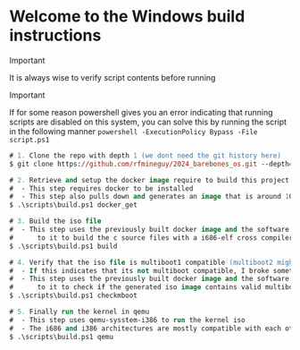 # Welcome to the Windows build instructions
> [!IMPORTANT]
> It is always wise to verify script contents before running

> [!IMPORTANT]
> If for some reason powershell gives you an error indicating that running 
> scripts are disabled on this system, you can solve this by running the script
> in the following manner
> `powershell -ExecutionPolicy Bypass -File script.ps1`

```ps
# 1. Clone the repo with depth 1 (we dont need the git history here)
$ git clone https://github.com/rfmineguy/2024_barebones_os.git --depth=1
```
```ps
# 2. Retrieve and setup the docker image require to build this project
#  - This step requires docker to be installed
#  - This step also pulls down and generates an image that is around 1GB in size
$ .\scripts\build.ps1 docker_get 
```
```ps
# 3. Build the iso file
#  - This step uses the previously built docker image and the software installed
#      to it to build the c source files with a i686-elf cross compiler toolchain
$ .\scripts\build.ps1 build
```
```ps
# 4. Verify that the iso file is multiboot1 compatible (multiboot2 might be in the future) 
#  - If this indicates that its not multiboot compatible, I broke something (oops)
#  - This step uses the previously built docker image and the software installed
#      to it to check if the generated iso image contains valid multiboot headers
$ .\scripts\build.ps1 checkmboot
```
```ps
# 5. Finally run the kernel in qemu
#  - This step uses qemu-sysstem-i386 to run the kernel iso
#  - The i686 and i386 architectures are mostly compatible with each other
$ .\scripts\build.ps1 qemu
```

